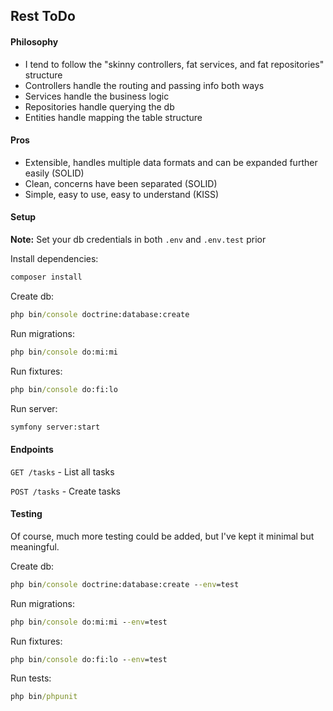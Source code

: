 ## Rest ToDo

#### Philosophy

- I tend to follow the "skinny controllers, fat services, and fat repositories" structure
- Controllers handle the routing and passing info both ways
- Services handle the business logic
- Repositories handle querying the db
- Entities handle mapping the table structure

#### Pros

- Extensible, handles multiple data formats and can be expanded further easily (SOLID)
- Clean, concerns have been separated (SOLID)
- Simple, easy to use, easy to understand (KISS)

#### Setup

**Note:** Set your db credentials in both `.env` and `.env.test` prior

Install dependencies:

```cmd
composer install
```

Create db:

```cmd
php bin/console doctrine:database:create
```

Run migrations:

```cmd
php bin/console do:mi:mi
```

Run fixtures:

```cmd
php bin/console do:fi:lo
```

Run server:

```cmd
symfony server:start
```

#### Endpoints

`GET /tasks` - List all tasks

`POST /tasks` - Create tasks

#### Testing

Of course, much more testing could be added, but I've kept it minimal but meaningful.

Create db:

```cmd
php bin/console doctrine:database:create --env=test
```

Run migrations:

```cmd
php bin/console do:mi:mi --env=test
```

Run fixtures:

```cmd
php bin/console do:fi:lo --env=test
```

Run tests:

```cmd
php bin/phpunit
```
